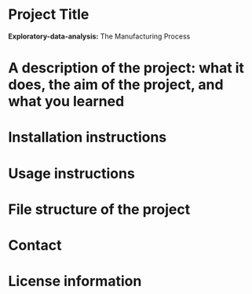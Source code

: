 # Project Title
**Exploratory-data-analysis:** The Manufacturing Process

# A description of the project: what it does, the aim of the project, and what you learned

# Installation instructions

# Usage instructions

# File structure of the project

# Contact

# License information